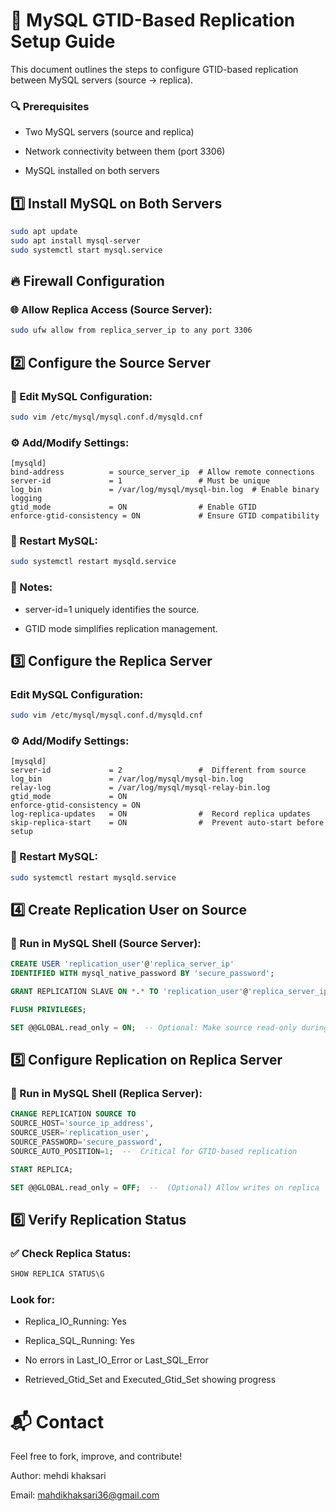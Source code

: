 # 🚀 MySQL GTID-Based Replication Setup Guide
This document outlines the steps to configure GTID-based replication between MySQL servers (source → replica).

### 🔍 Prerequisites
- Two MySQL servers (source and replica)

- Network connectivity between them (port 3306)

- MySQL installed on both servers


## 1️⃣ Install MySQL on Both Servers
```bash
sudo apt update  
sudo apt install mysql-server  
sudo systemctl start mysql.service  
```

## 🔥 Firewall Configuration
### 🌐 Allow Replica Access (Source Server):
```bash
sudo ufw allow from replica_server_ip to any port 3306  
```


## 2️⃣ Configure the Source Server
### 📝 Edit MySQL Configuration:
```bash
sudo vim /etc/mysql/mysql.conf.d/mysqld.cnf  
```
### ⚙️ Add/Modify Settings:
```
[mysqld]  
bind-address          = source_server_ip  # Allow remote connections  
server-id             = 1                 # Must be unique  
log_bin               = /var/log/mysql/mysql-bin.log  # Enable binary logging  
gtid_mode             = ON                # Enable GTID  
enforce-gtid-consistency = ON             # Ensure GTID compatibility  
```
### 🔄 Restart MySQL:
```bash
sudo systemctl restart mysqld.service  
```
### 📌 Notes:

- server-id=1 uniquely identifies the source.

- GTID mode simplifies replication management.

## 3️⃣ Configure the Replica Server
###  Edit MySQL Configuration:
```bash
sudo vim /etc/mysql/mysql.conf.d/mysqld.cnf  
```
### ⚙️ Add/Modify Settings:
```
[mysqld]  
server-id             = 2                 #  Different from source  
log_bin               = /var/log/mysql/mysql-bin.log  
relay-log             = /var/log/mysql/mysql-relay-bin.log  
gtid_mode             = ON  
enforce-gtid-consistency = ON  
log-replica-updates   = ON                #  Record replica updates  
skip-replica-start    = ON                #  Prevent auto-start before setup  
```
### 🔄 Restart MySQL:
```bash
sudo systemctl restart mysqld.service  
```
## 4️⃣ Create Replication User on Source
### 🔑 Run in MySQL Shell (Source Server):
```sql
CREATE USER 'replication_user'@'replica_server_ip'  
IDENTIFIED WITH mysql_native_password BY 'secure_password';  

GRANT REPLICATION SLAVE ON *.* TO 'replication_user'@'replica_server_ip';  

FLUSH PRIVILEGES;  

SET @@GLOBAL.read_only = ON;  -- Optional: Make source read-only during setup  
```

## 5️⃣ Configure Replication on Replica Server
### 🔄 Run in MySQL Shell (Replica Server):
```sql
CHANGE REPLICATION SOURCE TO  
SOURCE_HOST='source_ip_address',  
SOURCE_USER='replication_user',  
SOURCE_PASSWORD='secure_password',  
SOURCE_AUTO_POSITION=1;  --  Critical for GTID-based replication  

START REPLICA;  

SET @@GLOBAL.read_only = OFF;  --  (Optional) Allow writes on replica  
```

## 6️⃣ Verify Replication Status
### ✅ Check Replica Status:
```sql
SHOW REPLICA STATUS\G  
```
### Look for:

- Replica_IO_Running: Yes

- Replica_SQL_Running: Yes

- No errors in Last_IO_Error or Last_SQL_Error

- Retrieved_Gtid_Set and Executed_Gtid_Set showing progress

# 📬 Contact
Feel free to fork, improve, and contribute!

Author: mehdi khaksari 

Email: mahdikhaksari36@gmail.com
